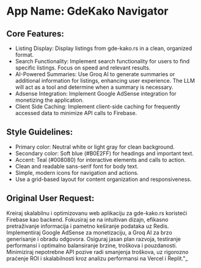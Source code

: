 # **App Name**: GdeKako Navigator

## Core Features:

- Listing Display: Display listings from gde-kako.rs in a clean, organized format.
- Search Functionality: Implement search functionality for users to find specific listings. Focus on speed and relevant results.
- AI-Powered Summaries: Use Groq AI to generate summaries or additional information for listings, enhancing user experience. The LLM will act as a tool and determine when a summary is necessary.
- Adsense Integration: Implement Google AdSense integration for monetizing the application.
- Client Side Caching: Implement client-side caching for frequently accessed data to minimize API calls to Firebase.

## Style Guidelines:

- Primary color: Neutral white or light gray for clean background.
- Secondary color: Soft blue (#B0E2FF) for headings and important text.
- Accent: Teal (#008080) for interactive elements and calls to action.
- Clean and readable sans-serif font for body text.
- Simple, modern icons for navigation and actions.
- Use a grid-based layout for content organization and responsiveness.

## Original User Request:
Kreiraj skalabilnu i optimizovanu web aplikaciju za gde-kako.rs koristeći Firebase kao backend. Fokusiraj se na intuitivan dizajn, efikasno pretraživanje informacija i pametno keširanje podataka uz Redis. Implementiraj Google AdSense za monetizaciju, a Groq AI za brzo generisanje i obradu odgovora. Osiguraj jasan plan razvoja, testiranje performansi i optimalno balansiranje brzine, troškova i pouzdanosti. Minimiziraj nepotrebne API pozive radi smanjenja troškova, uz rigorozno praćenje ROI i skalabilnosti kroz analizu performansi na Vercel i Replit."_
  